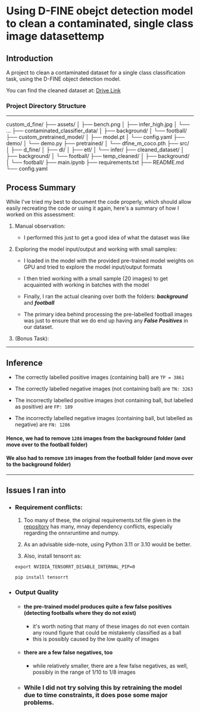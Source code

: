 # Using D-FINE obejct detection model to clean a contaminated, single class image datasettemp

## Introduction

A project to clean a contaminated dataset for a single class classification task, using the D-FINE object detection model.

You can find the cleaned dataset at: [Drive Link]()
 
### Project Directory Structure

---
custom_d_fine/
├── assets/
│   ├── bench.png
│   ├── infer_high.jpg
│   └── ...
├── contaminated_classifier_data/
│   ├── background/
│   └── football/
├── custom_pretrained_model/
│   ├── model.pt
│   └── config.yaml
├── demo/
│   └── demo.py
├── pretrained/
│   └── dfine_m_coco.pth
├── src/
│   ├── d_fine/
│   ├── dl/
│   ├── etl/
│   └── infer/
├── cleaned_dataset/
│   ├── background/
│   └── football/
├── temp_cleaned/
│   ├── background/
│   └── football/
├── main.ipynb
├── requirements.txt
├── README.md
└── config.yaml

## Process Summary

While I've tried my best to document the code properly, which should allow easily recreating the code or using it again, here's a summary of how I worked on this assessment:

1. Manual observation:
    - I performed this just to get a good idea of what the dataset was like

2. Exploring the model input/output and working with small samples:

    - I loaded in the model with the provided pre-trained model weights on GPU and tried to explore the model input/output formats

    - I then tried working with a small sample (20 images) to get acquainted with working in batches with the model

    - Finally, I ran the actual cleaning over both the folders: ***background*** and ***football***
    
    - The primary idea behind processing the pre-labelled football images was just to ensure that we do end up having any ***False Positives*** in our dataset.

3. (Bonus Task):


---

## Inference

- The correctly labelled positive images (containing ball) are ```TP = 3861```

- The correctly labelled  negative images (not containing ball) are ```TN: 3263```

- The incorrectly labelled positive images (not containing ball, but labelled as positive) are ```FP: 189```

- The incorrectly labelled negative images (containing ball, but labelled as negative) are ```FN: 1286```

#### Hence, we had to remove ```1286``` images from the background folder (and move over to the football folder)
#### We also had to remove ```189``` images from the football folder (and move over to the background folder)

---

## Issues I ran into

- ### Requirement conflicts:

    1. Too many of these, the original requirements.txt file given in the [repository](https://github.com/ArgoHA/custom_d_fine) has many, mnay dependency conflicts, especially regarding the onnxruntime and numpy.

    2. As an advisable side-note, using Python 3.11 or 3.10 would be better.

    3. Also, install tensorrt as:
    
    ```export NVIDIA_TENSORRT_DISABLE_INTERNAL_PIP=0```

    ```pip install tensorrt```

    <!-- 4. And, ***oh my god***, the amount of repeated dependency specifications, specifically because a few dependencies install some packages themselves - *I am however, leaving them as they are for now* -->

- ### Output Quality
    - #### the pre-trained model produces quite a few false positives (detecting footballs where they do not exist)
        - it's worth noting that many of these images do not even contain any round figure that could be mistakenly classified as a ball
        - this is possibly caused by the low quality of images

    - #### there are a few false negatives, too
        - while relatively smaller, there are a few false negatives, as well, possibly in the range of 1/10 to 1/8 images

    - ### While I did not try solving this by retraining the model due to time constraints, it does pose some major problems.


